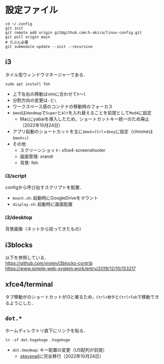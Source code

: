 # 設定ファイル
```
cd ~/.config
git init
git remote add origin git@github.com:h-akira/linux-config.git
git pull origin main
# たぶん必要
git submodule update --init --recursive
```

## i3
タイル型ウィンドウマネージャーである．
```
sudo apt install feh
```
- 上下左右の移動はvimに合わせて`h`〜`l`
- 分割方向の変更は`-`と`\`
- ワークスペース感のコンテナの移動時のフォーカス
- `$mod`は`Xmodmap`で`Super`と`Alt`を入れ替えることを前提として`Mod4`に設定
  - Macにyabaiを導入したため，ショートカットキー統一のため廃止（2022年10月24日）
- アプリ起動のショートカットを主に`$mod`+`Ctrl`+`$key`に設定（chromeは`$mod`+`c`）
- その他
  - スクリーンショット: xfce4-screenshooter
  - 画面管理: xrandr
  - 背景: feh

### i3/script
configから呼び出すスクリプトを配置．
- `mount.sh`: 起動時にGoogleDriveをマウント
- `display.sh`: 起動時に画面配置

### i3/desktop
背景画像（ネットから拾ってきたもの）


## i3blocks
以下を参照している．  
https://github.com/vivien/i3blocks-contrib  
https://www.simple-web-system.work/entry/2019/12/10/153217

## xfce4/terminal
タブ移動がのショートカットがi3と被るため，`Ctrl+数字`と`Ctrl+Tab`で移動できるようにした．

## `dot.*`
ホームディレクトリ直下にリンクを貼る．
```
ln -sf dot.hogehoge .hogehoge
```
- `dot.Xmodmap`: キー配置の変更（US配列が前提）
  - [xkeysnail](https://github.com/h-akira/xkeysnail)に完全移行（2022年10月24日）
